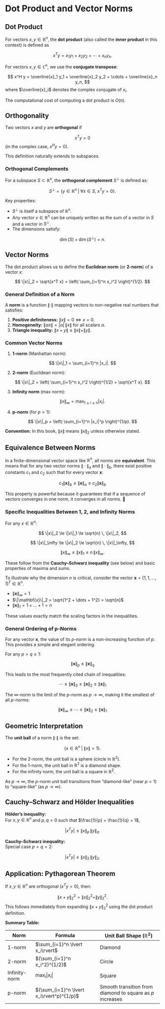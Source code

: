 # Dot Product and Vector Norms

## Dot Product

For vectors $x, y \in \mathbb{R}^n$, the **dot product** (also called the **inner product** in this context) is defined as

$$
x^T y = x_1 y_1 + x_2 y_2 + \cdots + x_n y_n.
$$

For vectors $x, y \in \mathbb{C}^n$, we use the **conjugate transpose**:

$$
x^H y = \overline{x}_1 y_1 + \overline{x}_2 y_2 + \cdots + \overline{x}_n y_n,
$$
where $\overline{x}_i$ denotes the complex conjugate of $x_i$.

The computational cost of computing a dot product is $O(n)$.

## Orthogonality

Two vectors $x$ and $y$ are **orthogonal** if

$$
x^T y = 0
$$
(in the complex case, $x^H y = 0$).

This definition naturally extends to subspaces.

### Orthogonal Complements

For a subspace $S \subset \mathbb{R}^n$, the **orthogonal complement** $S^\perp$ is defined as:

$$
S^\perp = \{ y \in \mathbb{R}^n \;|\; \forall x \in S,\; x^T y = 0 \}.
$$

Key properties:

- $S^\perp$ is itself a subspace of $\mathbb{R}^n$.
- Any vector $v \in \mathbb{R}^n$ can be uniquely written as the sum of a vector in $S$ and a vector in $S^\perp$.
- The dimensions satisfy:

$$
\dim(S) + \dim(S^\perp) = n.
$$

## Vector Norms

The dot product allows us to define the **Euclidean norm** (or **2-norm**) of a vector $x$:

$$
\|x\|_2 = \sqrt{x^T x} = \left( \sum_{i=1}^n x_i^2 \right)^{1/2}.
$$

### General Definition of a Norm

A **norm** is a function $\|\cdot\|$ mapping vectors to non-negative real numbers that satisfies:

1. **Positive definiteness:** $\|x\| = 0 \iff x = 0$.
2. **Homogeneity:** $\|\alpha x\| = |\alpha| \, \|x\|$ for all scalars $\alpha$.
3. **Triangle inequality:** $\|x + y\| \leq \|x\| + \|y\|$.

### Common Vector Norms

1. **1-norm** (Manhattan norm):

$$
\|x\|_1 = \sum_{i=1}^n |x_i|.
$$

2. **2-norm** (Euclidean norm):

$$
\|x\|_2 = \left( \sum_{i=1}^n x_i^2 \right)^{1/2} = \sqrt{x^T x}.
$$

3. **Infinity norm** (max norm):

$$
\|x\|_\infty = \max_{1 \le i \le n} |x_i|.
$$

4. **p-norm** (for $p > 1$):

$$
\|x\|_p = \left( \sum_{i=1}^n |x_i|^p \right)^{1/p}.
$$

**Convention:** In this book, $\|x\|$ means $\|x\|_2$ unless otherwise stated.

## Equivalence Between Norms

In a finite-dimensional vector space like $\mathbb{R}^n$, all norms are **equivalent**. This means that for any two vector norms $\|\cdot\|_a$ and $\|\cdot\|_b$, there exist positive constants $c_1$ and $c_2$ such that for every vector $\mathbf{x}$:

$$c_1 \|\mathbf{x}\|_b \le \|\mathbf{x}\|_a \le c_2 \|\mathbf{x}\|_b$$

This property is powerful because it guarantees that if a sequence of vectors converges in one norm, it converges in all norms. 📐

### Specific Inequalities Between 1, 2, and Infinity Norms

For any $x \in \mathbb{R}^n$:

$$
\|x\|_2 \le \|x\|_1 \le \sqrt{n} \, \|x\|_2,
$$

$$
\|x\|_\infty \le \|x\|_2 \le \sqrt{n} \, \|x\|_\infty,
$$

$$
\|x\|_\infty \le \|x\|_1 \le n \, \|x\|_\infty.
$$

These follow from the **Cauchy–Schwarz inequality** (see below) and basic properties of maxima and sums.

To illustrate why the dimension $n$ is critical, consider the vector $\mathbf{x} = [1, 1, \dots, 1]^T \in \mathbb{R}^n$.
* $\|\mathbf{x}\|_\infty = 1$
* $\|\mathbf{x}\|_2 = \sqrt{1^2 + \dots + 1^2} = \sqrt{n}$
* $\|\mathbf{x}\|_1 = 1 + \dots + 1 = n$

These values exactly match the scaling factors in the inequalities.

### General Ordering of p-Norms

For any vector $\mathbf{x}$, the value of its $p$-norm is a non-increasing function of $p$. This provides a simple and elegant ordering.

For any $p > q \ge 1$:

$$\|\mathbf{x}\|_p \le \|\mathbf{x}\|_q$$

This leads to the most frequently cited chain of inequalities:

$$\cdots \le \|\mathbf{x}\|_3 \le \|\mathbf{x}\|_2 \le \|\mathbf{x}\|_1$$

The $\infty$-norm is the limit of the $p$-norm as $p \to \infty$, making it the smallest of all $p$-norms:

$$\|\mathbf{x}\|_\infty \le \cdots \le \|\mathbf{x}\|_2 \le \|\mathbf{x}\|_1$$

## Geometric Interpretation

The **unit ball** of a norm $\|\cdot\|$ is the set:

$$
\{ x \in \mathbb{R}^n \;|\; \|x\| = 1 \}.
$$

- For the 2-norm, the unit ball is a sphere (circle in $\mathbb{R}^2$).
- For the 1-norm, the unit ball in $\mathbb{R}^2$ is a diamond shape.
- For the infinity norm, the unit ball is a square in $\mathbb{R}^2$.

As $p \to \infty$, the $p$-norm unit ball transitions from “diamond-like” (near $p=1$) to “square-like” (as $p \to \infty$).

## Cauchy–Schwarz and Hölder Inequalities

**Hölder’s inequality:**  
For $x, y \in \mathbb{R}^n$ and $p, q > 0$ such that $\frac{1}{p} + \frac{1}{q} = 1$,

$$
|x^T y| \le \|x\|_p \, \|y\|_q.
$$

**Cauchy–Schwarz inequality:**  
Special case $p = q = 2$:

$$
|x^T y| \le \|x\|_2 \, \|y\|_2.
$$

## Application: Pythagorean Theorem

If $x, y \in \mathbb{R}^n$ are orthogonal ($x^T y = 0$), then:

$$
\|x + y\|_2^2 = \|x\|_2^2 + \|y\|_2^2.
$$
This follows immediately from expanding $\|x+y\|_2^2$ using the dot product definition.

**Summary Table:**

| Norm          | Formula                                              | Unit Ball Shape ($\mathbb{R}^2$) |
|---------------|------------------------------------------------------|-----------------------------------|
| 1-norm        | $\sum_{i=1}^n \lvert x_i\rvert$                      | Diamond                           |
| 2-norm        | $(\sum_{i=1}^n x_i^2)^{1/2}$                         | Circle                            |
| Infinity-norm | $\max_i \lvert x_i\rvert$                            | Square                            |
| p-norm        | $(\sum_{i=1}^n \lvert x_i\rvert^p)^{1/p}$           | Smooth transition from diamond to square as $p$ increases |
